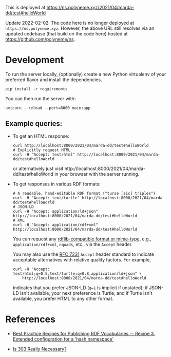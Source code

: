 This is deployed at <https://ns.polyneme.xyz/2021/04/marda-dd/test#helloWorld>

Update 2022-02-02: The code here is no longer deployed at `https://ns.polyneme.xyz`. However, the above URL still resolves via an updated codebase (that build on the code here) hosted at <https://github.com/polyneme/ns>.

# Development

To run the server locally, (optionally) create a new Python virtualenv of your preferred flavor and install the dependencies.

```shell
pip install -r requirements
```

You can then run the server with:

```shell
uvicorn --reload --port=8000 main:app
```

## Example queries:

-   To get an HTML response:

    ```shell
    curl http://localhost:8000/2021/04/marda-dd/test#helloWorld
    # Explicitly request HTML
    curl -H "Accept: text/html" http://localhost:8000/2021/04/marda-dd/test#helloWorld
    ```

    or alternatively just visit http://localhost:8000/2021/04/marda-dd/test#helloWorld in your
    browser with the server running.

-   To get responses in various RDF formats:

    ```shell
    # A readable, hand-editable RDF format ("turse [sic] triples")
    curl -H "Accept: text/turtle" http://localhost:8000/2021/04/marda-dd/test#helloWorld
    # JSON-LD
    curl -H "Accept: application/ld+json" http://localhost:8000/2021/04/marda-dd/test#helloWorld
    # XML
    curl -H "Accept: application/rdf+xml" http://localhost:8000/2021/04/marda-dd/test#helloWorld
    ```

    You can request any [rdflib-compatible format or
    mime-type](https://rdflib.readthedocs.io/en/stable/plugin_serializers.html), e.g.,
    `application/rdf+xml`, `nquads`, etc., via the `Accept` header.
    
    You may also use the [RFC 7231](https://tools.ietf.org/html/rfc7231#section-5.3.2)
    `Accept` header standard to indicate acceptable alternatives with relative quality factors. For
    example,
    
    ```shell
    curl -H "Accept: text/html;q=0.5,text/turtle;q=0.8,application/ld+json" \
        http://localhost:8000/2021/04/marda-dd/test#helloWorld
    ```
    
    indicates that you prefer JSON-LD (`q=1` is implicit if unstated); if JSON-LD isn't available,
    your next preference is Turtle; and if Turtle isn't available, you prefer HTML to any other
    format.

# References

* [Best Practice Recipes for Publishing RDF Vocabularies -- Recipe 3. Extended configuration for a
 'hash namespace'](https://www.w3.org/TR/2008/NOTE-swbp-vocab-pub-20080828/#recipe3)
  
* [Is 303 Really Necessary?](https://blog.iandavis.com/2010/11/is-303-really-necessary/)
